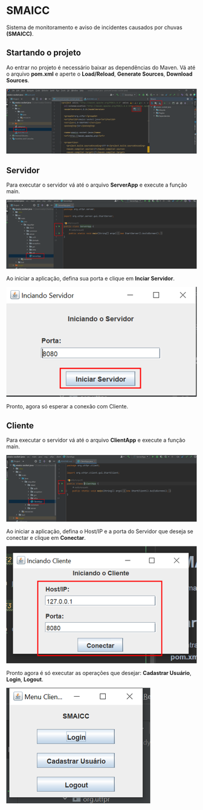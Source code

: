 # SMAICC

Sistema de monitoramento e aviso de incidentes causados por chuvas **(SMAICC)**.


## Startando o projeto

Ao entrar no projeto é necessário baixar as dependências do Maven. Vá até o arquivo **pom.xml** e aperte o **Load/Reload**, **Generate Sources**, **Download Sources**.

![Startando-projeto.png](images/1.png)


## Servidor

Para executar o servidor vá até o arquivo **ServerApp** e execute a função main.

![2.png](images/2.png)

Ao iniciar a aplicação, defina sua porta e clique em **Inciar Servidor**.   

![3.png](images/3.png)

Pronto, agora só esperar a conexão com Cliente.

## Cliente

Para executar o servidor vá até o arquivo **ClientApp** e execute a função main.

![4.png](images/4.png)

Ao iniciar a aplicação, defina o Host/IP e a porta do Servidor que deseja se conectar e clique em **Conectar**.

![5.png](images/5.png)

Pronto agora é só executar as operações que desejar: **Cadastrar Usuário**, **Login**, **Logout**.

![6.png](images/6.png)